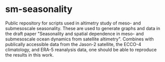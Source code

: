 # sm-seasonality
Public repository for scripts used in altimetry study of meso- and submesoscale seasonality. These are used to generate graphs and data in the draft paper "Seasonality and spatial dependence in meso- and submesoscale ocean dynamics from satellite altimetry". Combines with publically accessible data from the Jason-2 satellite, the ECCO-4 climatology, and ERA-5 reanalysis data, one should be able to reproduce the results in this work.




